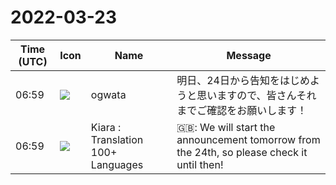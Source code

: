 # 2022-03-23

|Time (UTC)|Icon|Name|Message|
|---|---|---|---|
|06:59|![](https://avatars.slack-edge.com/2019-11-22/845042642576_070441337abaca9fb7b3_72.png)|ogwata|明日、24日から告知をはじめようと思いますので、皆さんそれまでご確認をお願いします！|
|06:59|![](https://avatars.slack-edge.com/2021-08-02/2324149410423_2aa7423c4133ecb9f168_72.png)|Kiara : Translation 100+ Languages|🇬🇧: We will start the announcement tomorrow from the 24th, so please check it until then!|
